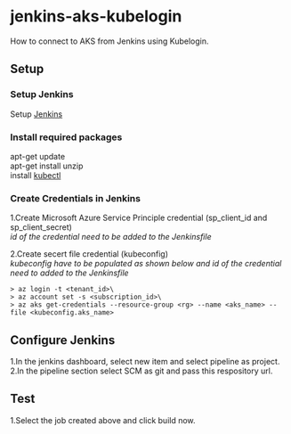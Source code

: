 # jenkins-aks-kubelogin

How to connect to AKS from Jenkins using Kubelogin.

## Setup

### Setup Jenkins
Setup [Jenkins](https://docs.microsoft.com/en-us/azure/developer/jenkins/configure-on-linux-vm)

### Install required packages
apt-get update\
apt-get install unzip\
install [kubectl](https://kubernetes.io/docs/tasks/tools/install-kubectl-linux/#install-using-native-package-management)

### Create Credentials in Jenkins

1.Create Microsoft Azure Service Principle credential (sp_client_id and sp_client_secret)\
    *id of the credential need to be added to the Jenkinsfile*

2.Create secert file credential (kubeconfig)\
    *kubeconfig have to be populated as shown below and id of the credential need to added to the Jenkinsfile*
    
    > az login -t <tenant_id>\
    > az account set -s <subscription_id>\
    > az aks get-credentials --resource-group <rg> --name <aks_name> --file <kubeconfig.aks_name>

## Configure Jenkins

1.In the jenkins dashboard, select new item and select pipeline as project.\
2.In the pipeline section select SCM as git and pass this respository url.

## Test

1.Select the job created above and click build now.
